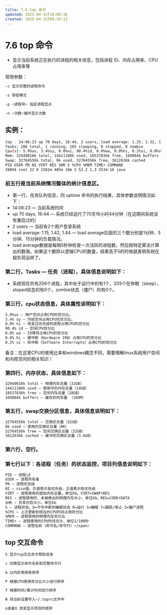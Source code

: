 ```yaml
---
title: 7.6 top 命令
updated: 2025-04-15T10:00:36
created: 2025-04-15T09:59:13
---
```


# 7.6 top 命令

- 显示当前系统正在执行的进程的相关信息，包括进程 ID、内存占用率、CPU 占用率等

常用参数：
```bash
-c 显示完整的进程命令

-s 保密模式

-p <进程号> 指定进程显示

-n <次数>循环显示次数
```
## 实例：
```bash
top - 14:06:23 up 70 days, 16:44, 2 users, load average: 1.25, 1.32, 1.35  
Tasks: 206 total, 1 running, 205 sleeping, 0 stopped, 0 zombie  
Cpu(s): 5.9%us, 3.4%sy, 0.0%ni, 90.4%id, 0.0%wa, 0.0%hi, 0.2%si, 0.0%st  
Mem: 32949016k total, 14411180k used, 18537836k free, 169884k buffers  
Swap: 32764556k total, 0k used, 32764556k free, 3612636k cached  
PID USER PR NI VIRT RES SHR S %CPU %MEM TIME+ COMMAND  
28894 root 22 0 1501m 405m 10m S 52.2 1.3 2534:16 java
```
### 前五行是当前系统情况整体的统计信息区。
- 第一行，任务队列信息，同 uptime 命令的执行结果，具体参数说明情况如下：
- 14:06:23 — 当前系统时间
- up 70 days, 16:44 — 系统已经运行了70天16小时44分钟（在这期间系统没有重启过的）
- 2 users — 当前有2个用户登录系统
- load average: 1.15, 1.42, 1.44 — load average后面的三个数分别是1分钟、5分钟、15分钟的负载情况。
- load average数据是每隔5秒钟检查一次活跃的进程数，然后按特定算法计算出的数值。如果这个数除以逻辑CPU的数量，结果高于5的时候就表明系统在超负荷运转了。

### 第二行，Tasks — 任务（进程），具体信息说明如下：
- 系统现在共有206个进程，其中处于运行中的有1个，205个在休眠（sleep），stoped状态的有0个，zombie状态（僵尸）的有0个。

### 第三行，cpu状态信息，具体属性说明如下：
```bash
5.9%us — 用户空间占用CPU的百分比。  
3.4% sy — 内核空间占用CPU的百分比。  
0.0% ni — 改变过优先级的进程占用CPU的百分比  
90.4% id — 空闲CPU百分比  
0.0% wa — IO等待占用CPU的百分比  
0.0% hi — 硬中断（Hardware IRQ）占用CPU的百分比  
0.2% si — 软中断（Software Interrupts）占用CPU的百分比
```
备注：在这里CPU的使用比率和windows概念不同，需要理解linux系统用户空间和内核空间的相关知识！

### 第四行，内存状态，具体信息如下：
```bash
32949016k total — 物理内存总量（32GB）  
14411180k used — 使用中的内存总量（14GB）  
18537836k free — 空闲内存总量（18GB）  
169884k buffers — 缓存的内存量 （169M）
```

### 第五行，swap交换分区信息，具体信息说明如下：
```bash
32764556k total — 交换区总量（32GB）  
0k used — 使用的交换区总量（0K）  
32764556k free — 空闲交换区总量（32GB）  
3612636k cached — 缓冲的交换区总量（3.6GB）
```
### 第六行，空行。
### 第七行以下：各进程（任务）的状态监控，项目列信息说明如下：
```bash
PID — 进程id  
USER — 进程所有者  
PR — 进程优先级  
NI — nice值。负值表示高优先级，正值表示低优先级  
VIRT — 进程使用的虚拟内存总量，单位kb。VIRT=SWAP+RES  
RES — 进程使用的、未被换出的物理内存大小，单位kb。RES=CODE+DATA  
SHR — 共享内存大小，单位kb  
S — 进程状态。D=不可中断的睡眠状态 R=运行 S=睡眠 T=跟踪/停止 Z=僵尸进程  
%CPU — 上次更新到现在的CPU时间占用百分比  
%MEM — 进程使用的物理内存百分比  
TIME+ — 进程使用的CPU时间总计，单位1/100秒  
COMMAND — 进程名称（命令名/命令行）</span>
```
## top 交互命令
```bash
h 显示top交互命令帮助信息

c 切换显示命令名称和完整命令行

m 以内存使用率排序

P 根据CPU使用百分比大小进行排序

T 根据时间/累计时间进行排序

W 将当前设置写入~/.toprc文件中

o或者O 改变显示项目的顺序
```

